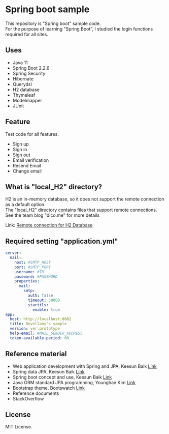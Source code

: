 # Spring boot sample
This repository is "Spring boot" sample code.  
For the purpose of learning "Spring Boot", I studied the login functions required for all sites.


## Uses
- Java 11
- Spring Boot 2.2.6
- Spring Security
- Hibernate
- Querydsl
- H2 database
- Thymeleaf
- Modelmapper
- JUnit


## Feature
Test code for all features.
- Sign up
- Sign in
- Sign out
- Email verification
- Resend Email
- Change email


## What is "local_H2" directory?
H2 is an in-memory database, so it does not support the remote connection as a default option.  
The "local_H2" directory contains files that support remote connections.  
See the team blog "dico.me" for more details

Link: [Remote connection for H2 Database](https://dico.me/java/articles/241)


## Required setting "application.yml"
``` yaml
server:
  mail:
    host: #SMTP_HOST
    port: #SMTP_PORT
    username: #ID
    password: #PASSWORD
    properties:
      mail:
        smtp:
          auth: false
          timeout: 50000
          starttls:
            enable: true
app:
  host: http://localhost:8082
  title: Devellany's sample
  version: ver.prototype
  help-email: #MAIL_SENDER_ADDRESS
  token-available-period: 60

```


## Reference material
- Web application development with Spring and JPA, Keesun Baik [Link](https://www.inflearn.com/course/%EC%8A%A4%ED%94%84%EB%A7%81-JPA-%EC%9B%B9%EC%95%B1)
- Spring data JPA, Keesun Baik [Link](https://www.inflearn.com/course/%EC%8A%A4%ED%94%84%EB%A7%81-%EB%8D%B0%EC%9D%B4%ED%84%B0-jpa)
- Spring boot concept and use, Keesun Baik [Link](https://www.inflearn.com/course/%EC%8A%A4%ED%94%84%EB%A7%81%EB%B6%80%ED%8A%B8)
- Java ORM standard JPA programming, Younghan Kim [Link](http://www.kyobobook.co.kr/product/detailViewKor.laf?barcode=9788960777330)
- Bootstrap theme, Bootswatch [Link](https://bootswatch.com)
- Reference documents
- StackOverflow

## License
MIT License.